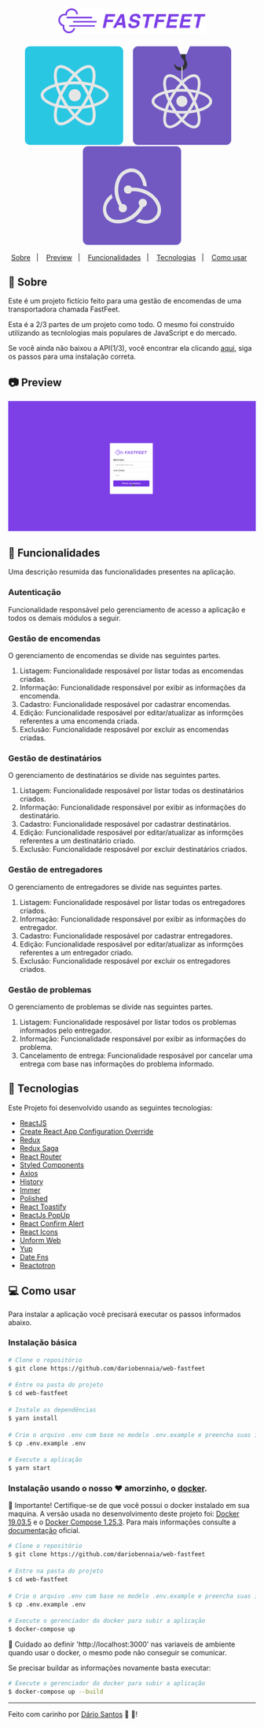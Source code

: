 <h1 align="center">
  <img alt="Fastfeet" title="Fastfeet" src="./.github/logo.png" width="300px" />
</h1>

<p align="center">
  <img src=".github/reactjs.svg" alt="ReactJS" />&nbsp;&nbsp;&nbsp;&nbsp;
  <img src=".github/hooks.svg" alt="React Hooks"/>&nbsp;&nbsp;&nbsp;&nbsp;
  <img src=".github/flux.svg" alt="Arquitetura Flux"/>
</a>

<p align="center">
  <a href="#rocket-sobre">Sobre</a>&nbsp;&nbsp;&nbsp;|&nbsp;&nbsp;&nbsp;
  <a href="#camera-preview">Preview</a>&nbsp;&nbsp;&nbsp;|&nbsp;&nbsp;&nbsp;
  <a href="#pushpin-funcionalidades">Funcionalidades</a>&nbsp;&nbsp;&nbsp;|&nbsp;&nbsp;&nbsp;
  <a href="#hammer-tecnologias">Tecnologias</a>&nbsp;&nbsp;&nbsp;|&nbsp;&nbsp;&nbsp;
  <a href="#computer-como-usar">Como usar</a>&nbsp;&nbsp;&nbsp;
</p>

## :rocket: Sobre
Este é um projeto fictício feito para uma gestão de encomendas de uma transportadora chamada FastFeet.

Esta é a 2/3 partes de um projeto como todo. O mesmo foi construído utilizando as tecnlologias mais populares de JavaScript e do mercado.

Se você ainda não baixou a API(1/3), você encontrar ela clicando [aqui](https://github.com/dariobennaia/api-fastfeet), siga os passos para uma instalação correta.

## :camera: Preview

![Farmers Market Finder Demo](./.github/preview.gif)

## :pushpin: Funcionalidades

Uma descrição resumida das funcionalidades presentes na aplicação.

### Autenticação
Funcionalidade responsável pelo gerenciamento de acesso a aplicação e todos os demais módulos a seguir.

### Gestão de encomendas
O gerenciamento de encomendas se divide nas seguintes partes.

1. Listagem: Funcionalidade resposável por listar todas as encomendas criadas.
2. Informação: Funcionalidade responsável por exibir as informações da encomenda.
2. Cadastro: Funcionalidade resposável por cadastrar encomendas.
3. Edição: Funcionalidade resposável por editar/atualizar as informções referentes a uma encomenda criada.
4. Exclusão: Funcionalidade resposável por excluir as encomendas criadas.

### Gestão de destinatários
O gerenciamento de destinatários se divide nas seguintes partes.

1. Listagem: Funcionalidade resposável por listar todas os destinatários criados.
2. Informação: Funcionalidade responsável por exibir as informações do destinatário.
2. Cadastro: Funcionalidade resposável por cadastrar destinatários.
3. Edição: Funcionalidade resposável por editar/atualizar as informções referentes a um destinatário criado.
4. Exclusão: Funcionalidade resposável por excluir destinatários criados.

### Gestão de entregadores
O gerenciamento de entregadores se divide nas seguintes partes.

1. Listagem: Funcionalidade resposável por listar todas os entregadores criados.
2. Informação: Funcionalidade responsável por exibir as informações do entregador.
2. Cadastro: Funcionalidade resposável por cadastrar entregadores.
3. Edição: Funcionalidade resposável por editar/atualizar as informções referentes a um entregador criado.
4. Exclusão: Funcionalidade resposável por excluir os entregadores criados.

### Gestão de problemas
O gerenciamento de problemas se divide nas seguintes partes.

1. Listagem: Funcionalidade resposável por listar todos os problemas informados pelo entregador.
2. Informação: Funcionalidade responsável por exibir as informações do problema.
3. Cancelamento de entrega: Funcionalidade resposável por cancelar uma entrega com base nas informações do problema informado.


## :hammer: Tecnologias
Este Projeto foi desenvolvido usando as seguintes tecnologias:

-  [ReactJS](https://reactjs.org/)
-  [Create React App Configuration Override](https://github.com/sharegate/craco)
-  [Redux](https://redux.js.org/)
-  [Redux Saga](https://redux-saga.js.org/)
-  [React Router](https://github.com/ReactTraining/react-router)
-  [Styled Components](https://www.styled-components.com/)
-  [Axios](https://github.com/axios/axios)
-  [History](https://www.npmjs.com/package/history)
-  [Immer](https://github.com/immerjs/immer)
-  [Polished](https://polished.js.org/)
-  [React Toastify](https://fkhadra.github.io/react-toastify/)
-  [ReactJs PopUp](https://www.npmjs.com/package/reactjs-popup)
-  [React Confirm Alert](https://www.npmjs.com/package/react-confirm-alert)
-  [React Icons](http://react-icons.github.io/react-icons/)
-  [Unform Web](https://www.npmjs.com/package/@unform/web)
-  [Yup](https://www.npmjs.com/package/yup)
-  [Date Fns](https://date-fns.org/)  
-  [Reactotron](https://infinite.red/reactotron)

## :computer: Como usar

Para instalar a aplicação você precisará executar os passos informados abaixo.

### Instalação básica

```bash
# Clone o repositório
$ git clone https://github.com/dariobennaia/web-fastfeet

# Entre na pasta do projeto
$ cd web-fastfeet

# Instale as dependências
$ yarn install

# Crie o arquivo .env com base no modelo .env.example e preencha suas informações corretamente.
$ cp .env.example .env

# Execute a aplicação
$ yarn start
```

### Instalação usando o nosso :heart: amorzinho, o [docker](https://www.docker.com/).

:rotating_light: Importante! Certifique-se de que você possui o docker instalado em sua maquina. A versão usada no desenvolvimento deste projeto foi: [Docker 19.03.5](https://docs.docker.com/engine/release-notes/) e o [Docker Compose 1.25.3](https://docs.docker.com/compose/release-notes/). Para mais informações consulte a [documentação](https://www.docker.com/) oficial.

```bash
# Clone o repositório
$ git clone https://github.com/dariobennaia/web-fastfeet

# Entre na pasta do projeto
$ cd web-fastfeet

# Crie o arquivo .env com base no modelo .env.example e preencha suas informações corretamente.
$ cp .env.example .env

# Execute o gerenciador do docker para subir a aplicação
$ docker-compose up
```

:rotating_light: Cuidado ao definir 'http://localhost:3000' nas variaveis de ambiente quando usar o docker, o mesmo pode não conseguir se comunicar.

Se precisar buildar as informações novamente basta executar:
```bash
# Execute o gerenciador do docker para subir a aplicação
$ docker-compose up --build
```

---
Feito com carinho por [Dário Santos](https://www.linkedin.com/in/dario-bennaia/) :purple_heart: :rocket:!